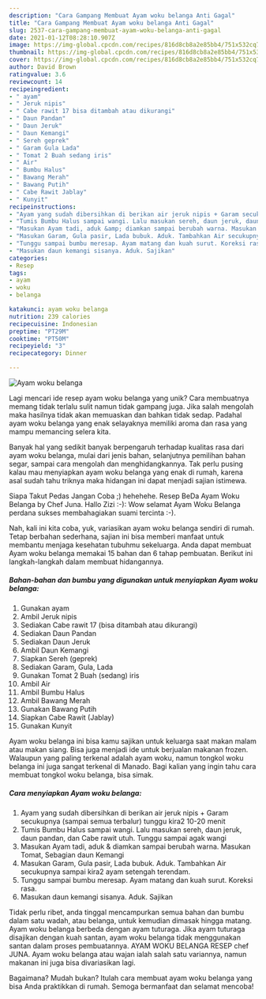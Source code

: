 ```yaml
---
description: "Cara Gampang Membuat Ayam woku belanga Anti Gagal"
title: "Cara Gampang Membuat Ayam woku belanga Anti Gagal"
slug: 2537-cara-gampang-membuat-ayam-woku-belanga-anti-gagal
date: 2021-01-12T08:28:10.907Z
image: https://img-global.cpcdn.com/recipes/816d8cb8a2e85bb4/751x532cq70/ayam-woku-belanga-foto-resep-utama.jpg
thumbnail: https://img-global.cpcdn.com/recipes/816d8cb8a2e85bb4/751x532cq70/ayam-woku-belanga-foto-resep-utama.jpg
cover: https://img-global.cpcdn.com/recipes/816d8cb8a2e85bb4/751x532cq70/ayam-woku-belanga-foto-resep-utama.jpg
author: David Brown
ratingvalue: 3.6
reviewcount: 14
recipeingredient:
- " ayam"
- " Jeruk nipis"
- " Cabe rawit 17 bisa ditambah atau dikurangi"
- " Daun Pandan"
- " Daun Jeruk"
- " Daun Kemangi"
- " Sereh geprek"
- " Garam Gula Lada"
- " Tomat 2 Buah sedang iris"
- " Air"
- " Bumbu Halus"
- " Bawang Merah"
- " Bawang Putih"
- " Cabe Rawit Jablay"
- " Kunyit"
recipeinstructions:
- "Ayam yang sudah dibersihkan di berikan air jeruk nipis + Garam secukupnya (sampai semua terbalur) tunggu kira2 10-20 menit"
- "Tumis Bumbu Halus sampai wangi. Lalu masukan sereh, daun jeruk, daun pandan, dan Cabe rawit utuh. Tunggu sampai agak wangi"
- "Masukan Ayam tadi, aduk &amp; diamkan sampai berubah warna. Masukan Tomat, Sebagian daun Kemangi"
- "Masukan Garam, Gula pasir, Lada bubuk. Aduk. Tambahkan Air secukupnya sampai kira2 ayam setengah terendam."
- "Tunggu sampai bumbu meresap. Ayam matang dan kuah surut. Koreksi rasa."
- "Masukan daun kemangi sisanya. Aduk. Sajikan"
categories:
- Resep
tags:
- ayam
- woku
- belanga

katakunci: ayam woku belanga 
nutrition: 239 calories
recipecuisine: Indonesian
preptime: "PT29M"
cooktime: "PT50M"
recipeyield: "3"
recipecategory: Dinner

---
```



![Ayam woku belanga](https://img-global.cpcdn.com/recipes/816d8cb8a2e85bb4/751x532cq70/ayam-woku-belanga-foto-resep-utama.jpg)

Lagi mencari ide resep ayam woku belanga yang unik? Cara membuatnya memang tidak terlalu sulit namun tidak gampang juga. Jika salah mengolah maka hasilnya tidak akan memuaskan dan bahkan tidak sedap. Padahal ayam woku belanga yang enak selayaknya memiliki aroma dan rasa yang mampu memancing selera kita.

Banyak hal yang sedikit banyak berpengaruh terhadap kualitas rasa dari ayam woku belanga, mulai dari jenis bahan, selanjutnya pemilihan bahan segar, sampai cara mengolah dan menghidangkannya. Tak perlu pusing kalau mau menyiapkan ayam woku belanga yang enak di rumah, karena asal sudah tahu triknya maka hidangan ini dapat menjadi sajian istimewa.

Siapa Takut Pedas Jangan Coba ;) hehehehe. Resep BeDa Ayam Woku Belanga by Chef Juna. Hallo Zizi :-): Wow selamat Ayam Woku Belanga perdana sukses membahagiakan suami tercinta :-).


Nah, kali ini kita coba, yuk, variasikan ayam woku belanga sendiri di rumah. Tetap berbahan sederhana, sajian ini bisa memberi manfaat untuk membantu menjaga kesehatan tubuhmu sekeluarga. Anda dapat membuat Ayam woku belanga memakai 15 bahan dan 6 tahap pembuatan. Berikut ini langkah-langkah dalam membuat hidangannya.

<!--inarticleads1-->

##### Bahan-bahan dan bumbu yang digunakan untuk menyiapkan Ayam woku belanga:

1. Gunakan  ayam
1. Ambil  Jeruk nipis
1. Sediakan  Cabe rawit 17 (bisa ditambah atau dikurangi)
1. Sediakan  Daun Pandan
1. Sediakan  Daun Jeruk
1. Ambil  Daun Kemangi
1. Siapkan  Sereh (geprek)
1. Sediakan  Garam, Gula, Lada
1. Gunakan  Tomat 2 Buah (sedang) iris
1. Ambil  Air
1. Ambil  Bumbu Halus
1. Ambil  Bawang Merah
1. Gunakan  Bawang Putih
1. Siapkan  Cabe Rawit (Jablay)
1. Gunakan  Kunyit


Ayam woku belanga ini bisa kamu sajikan untuk keluarga saat makan malam atau makan siang. Bisa juga menjadi ide untuk berjualan makanan frozen. Walaupun yang paling terkenal adalah ayam woku, namun tongkol woku belanga ini juga sangat terkenal di Manado. Bagi kalian yang ingin tahu cara membuat tongkol woku belanga, bisa simak. 

<!--inarticleads2-->

##### Cara menyiapkan Ayam woku belanga:

1. Ayam yang sudah dibersihkan di berikan air jeruk nipis + Garam secukupnya (sampai semua terbalur) tunggu kira2 10-20 menit
1. Tumis Bumbu Halus sampai wangi. Lalu masukan sereh, daun jeruk, daun pandan, dan Cabe rawit utuh. Tunggu sampai agak wangi
1. Masukan Ayam tadi, aduk &amp; diamkan sampai berubah warna. Masukan Tomat, Sebagian daun Kemangi
1. Masukan Garam, Gula pasir, Lada bubuk. Aduk. Tambahkan Air secukupnya sampai kira2 ayam setengah terendam.
1. Tunggu sampai bumbu meresap. Ayam matang dan kuah surut. Koreksi rasa.
1. Masukan daun kemangi sisanya. Aduk. Sajikan


Tidak perlu ribet, anda tinggal mencampurkan semua bahan dan bumbu dalam satu wadah, atau belanga, untuk kemudian dimasak hingga matang. Ayam woku belanga berbeda dengan ayam tuturaga. Jika ayam tuturaga disajikan dengan kuah santan, ayam woku belanga tidak menggunakan santan dalam proses pembuatannya. AYAM WOKU BELANGA RESEP chef JUNA. Ayam woku belanga atau wajan ialah salah satu variannya, namun makanan ini juga bisa divariasikan lagi. 

Bagaimana? Mudah bukan? Itulah cara membuat ayam woku belanga yang bisa Anda praktikkan di rumah. Semoga bermanfaat dan selamat mencoba!
